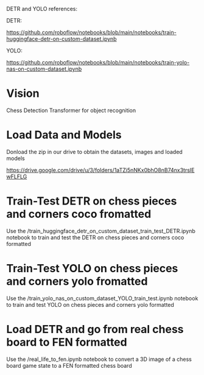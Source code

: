 DETR and YOLO references:

DETR:

https://github.com/roboflow/notebooks/blob/main/notebooks/train-huggingface-detr-on-custom-dataset.ipynb

YOLO:

https://github.com/roboflow/notebooks/blob/main/notebooks/train-yolo-nas-on-custom-dataset.ipynb

# Vision
Chess Detection Transformer for object recognition

# Load Data and Models

Donload the zip in our drive to obtain the datasets, images and loaded models

https://drive.google.com/drive/u/3/folders/1aTZi5nNKx0bhO8nB74nx3trsIEwFLFLG

# Train-Test DETR on chess pieces and corners coco fromatted

Use the /train_huggingface_detr_on_custom_dataset_train_test_DETR.ipynb notebook to train and test the DETR on chess pieces and corners coco formatted

# Train-Test YOLO on chess pieces and corners yolo fromatted

Use the /train_yolo_nas_on_custom_dataset_YOLO_train_test.ipynb notebook to train and test YOLO on chess pieces and corners yolo formatted

# Load DETR and go from real chess board to FEN formatted

Use the /real_life_to_fen.ipynb notebook to convert a 3D image of a chess board game state to a FEN formatted chess board
